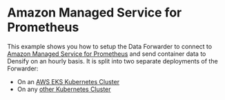 # Amazon Managed Service for Prometheus

This example shows you how to setup the Data Forwarder to connect to [Amazon Managed Service for Prometheus](https://docs.aws.amazon.com/prometheus/latest/userguide/index.html) and send container data to Densify on an hourly basis. It is split into two separate deployments of the Forwarder:

* On an [AWS EKS Kubernetes Cluster](./eks)
* On any [other Kubernetes Cluster](./other)
